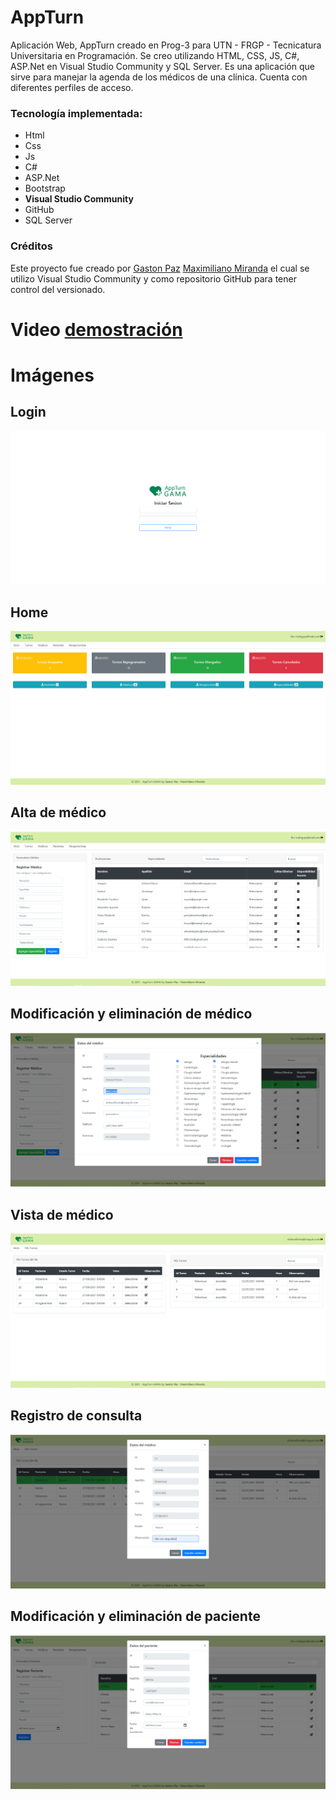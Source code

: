 # AppTurn

Aplicación Web, AppTurn creado en Prog-3 para UTN - FRGP - Tecnicatura Universitaria en Programación.
Se creo utilizando HTML, CSS, JS, C#, ASP.Net en Visual Studio Community y SQL Server.
Es una aplicación que sirve para manejar la agenda de los médicos de una clínica. Cuenta con diferentes perfiles de acceso.

### Tecnología implementada:

- Html
- Css
- Js
- C#
- ASP.Net
- Bootstrap
- **Visual Studio Community**
- GitHub
- SQL Server


### Créditos

Este proyecto fue creado por [Gaston Paz](https://github.com/Gaston-Paz) [Maximiliano Miranda](https://github.com/Maxi-rpc) el cual se utilizo Visual Studio Community y como repositorio GitHub para tener control del versionado.

# Video [demostración](https://youtu.be/HtUX5SUg114)

# Imágenes

## Login

![menu](/Readme/Login2.png)

## Home

![menu](/Readme/Home2.png)

## Alta de médico

![menu](/Readme/Alta2.png)

## Modificación y eliminación de médico

![menu](/Readme/ModificacionMedico2.png)

## Vista de médico

![menu](/Readme/VistaMedico2.png)

## Registro de consulta

![menu](/Readme/Registro2.png)

## Modificación y eliminación de paciente

![menu](/Readme/Modificacion2.png)

